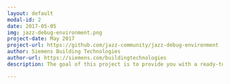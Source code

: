 ```yaml
---
layout: default
modal-id: 2
date: 2017-05-05
img: jazz-debug-environment.png
project-date: May 2017
project-url: https://github.com/jazz-community/jazz-debug-environment
author: Siemens Building Technologies
author-url: https://siemens.com/buildingtechnologies
description: The goal of this project is to provide you with a ready-to-go debugging environment for extending your jazz applications.

---
```

